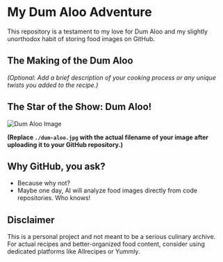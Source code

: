 # My Dum Aloo Adventure

This repository is a testament to my love for Dum Aloo and my slightly unorthodox habit of storing food images on GitHub.

## The Making of the Dum Aloo

*(Optional: Add a brief description of your cooking process or any unique twists you added to the recipe.)*

## The Star of the Show: Dum Aloo!

![Dum Aloo Image](./dum-aloo.jpg) 

**(Replace `./dum-aloo.jpg` with the actual filename of your image after uploading it to your GitHub repository.)** 

## Why GitHub, you ask?

*  Because why not? 
*  Maybe one day, AI will analyze food images directly from code repositories. Who knows! 

## Disclaimer

This is a personal project and not meant to be a serious culinary archive. For actual recipes and better-organized food content, consider using dedicated platforms like Allrecipes or Yummly.

